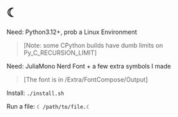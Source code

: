 # ☾  
  
Need: Python3.12+, prob a Linux Environment
> [Note: some CPython builds have dumb limits on Py_C_RECURSION_LIMIT]  

Need: JuliaMono Nerd Font + a few extra symbols I made  
> [The font is in /Extra/FontCompose/Output]  
  
Install: `./install.sh`  
  
Run a file: `☾ /path/to/file.☾`  
